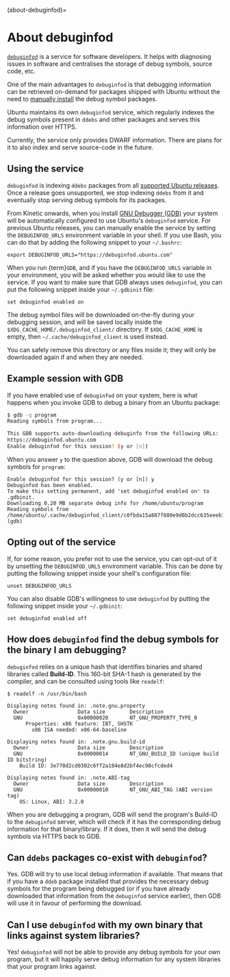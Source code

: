 (about-debuginfod)=
# About debuginfod

[`debuginfod`](https://sourceware.org/elfutils/Debuginfod.html) is a service for software developers. It helps with diagnosing issues in software and centralises the storage of debug symbols, source code, etc.

One of the main advantages to `debuginfod` is that debugging information can be retrieved on-demand for packages shipped with Ubuntu without the need to [manually install](debug-symbol-packages.md) the debug symbol packages.

Ubuntu maintains its own `debuginfod` service, which regularly indexes the debug symbols present in `ddebs` and other packages and serves this information over HTTPS.

Currently, the service only provides DWARF information. There are plans for it to also index and serve source-code in the future.

## Using the service

`debuginfod` is indexing `ddebs` packages from all [supported Ubuntu releases](https://releases.ubuntu.com/).  Once a release goes unsupported, we stop indexing `ddebs` from it and eventually stop serving debug symbols for its packages.

From Kinetic onwards, when you install [GNU Debugger (GDB)](https://www.sourceware.org/gdb/) your system will be automatically configured to use Ubuntu's `debuginfod` service.  For previous Ubuntu releases, you can manually enable the service by setting the `DEBUGINFOD_URLS` environment variable in your shell. If you use Bash, you can do that by adding the following snippet to your `~/.bashrc`:

```text
export DEBUGINFOD_URLS="https://debuginfod.ubuntu.com"
```

When you run {term}`GDB`, and if you have the `DEBUGINFOD_URLS` variable in your environment, you will be asked whether you would like to use the service.  If you want to make sure that GDB always uses `debuginfod`, you can put the following snippet inside your `~/.gdbinit` file:

```text
set debuginfod enabled on
```

The debug symbol files will be downloaded on-the-fly during your debugging session, and will be saved locally inside the `$XDG_CACHE_HOME/.debuginfod_client/` directory. If `$XDG_CACHE_HOME` is empty, then `~/.cache/debuginfod_client` is used instead.

You can safely remove this directory or any files inside it; they will only be downloaded again if and when they are needed.

## Example session with GDB

If you have enabled use of `debuginfod` on your system, here is what happens when you invoke GDB to debug a binary from an Ubuntu package:

```bash
$ gdb -q program
Reading symbols from program...

This GDB supports auto-downloading debuginfo from the following URLs:
https://debuginfod.ubuntu.com 
Enable debuginfod for this session? (y or [n]) 
```

When you answer `y` to the question above, GDB will download the debug symbols for `program`:

```
Enable debuginfod for this session? (y or [n]) y
Debuginfod has been enabled.
To make this setting permanent, add 'set debuginfod enabled on' to .gdbinit.
Downloading 0.20 MB separate debug info for /home/ubuntu/program
Reading symbols from /home/ubuntu/.cache/debuginfod_client/c0fbda15a807f880e9d0b2dcc635eeeb1f0f728e/debuginfo...                                                                           
(gdb) 
```

## Opting out of the service

If, for some reason, you prefer not to use the service, you can opt-out of it by unsetting the `DEBUGINFOD_URLS` environment variable. This can be done by putting the following snippet inside your shell's configuration file:

```
unset DEBUGINFOD_URLS
```

You can also disable GDB's willingness to use `debuginfod` by putting the following snippet inside your `~/.gdbinit`:

```
set debuginfod enabled off
```

## How does `debuginfod` find the debug symbols for the binary I am debugging?

`debuginfod` relies on a unique hash that identifies binaries and shared libraries called **Build-ID**.  This 160-bit SHA-1 hash is generated by the compiler, and can be consulted using tools like `readelf`:

```
$ readelf -n /usr/bin/bash

Displaying notes found in: .note.gnu.property
  Owner                Data size        Description
  GNU                  0x00000020       NT_GNU_PROPERTY_TYPE_0
      Properties: x86 feature: IBT, SHSTK
        x86 ISA needed: x86-64-baseline

Displaying notes found in: .note.gnu.build-id
  Owner                Data size        Description
  GNU                  0x00000014       NT_GNU_BUILD_ID (unique build ID bitstring)
    Build ID: 3e770d2cd0302c6ff2a184e8d2bf4ec98cfcded4

Displaying notes found in: .note.ABI-tag
  Owner                Data size        Description
  GNU                  0x00000010       NT_GNU_ABI_TAG (ABI version tag)
    OS: Linux, ABI: 3.2.0
```

When you are debugging a program, GDB will send the program's Build-ID to the `debuginfod` server, which will check if it has the corresponding debug information for that binary/library.  If it does, then it will send the debug symbols via HTTPS back to GDB.

## Can `ddebs` packages co-exist with `debuginfod`?

Yes. GDB will try to use local debug information if available.  That means that if you have a `ddeb` package installed that provides the necessary debug symbols for the program being debugged (or if you have already downloaded that information from the `debuginfod` service earlier), then GDB will use it in favour of performing the download.

## Can I use `debuginfod` with my own binary that links against system libraries?

Yes! `debuginfod` will not be able to provide any debug symbols for your own program, but it will happily serve debug information for any system libraries that your program links against.
